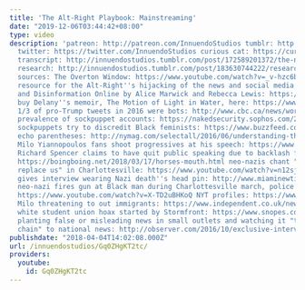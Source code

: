 ```yaml
---
title: 'The Alt-Right Playbook: Mainstreaming'
date: "2019-12-06T03:44:42+08:00"
type: video
description: 'patreon: http://patreon.com/InnuendoStudios tumblr: http://innuendostudios.tumblr.com
  twitter: https://twitter.com/InnuendoStudios curious cat: https://curiouscat.me/InnuendoStudios
  transcript: http://innuendostudios.tumblr.com/post/172589201372/the-newest-installment-of-the-alt-right-playbook
  research: http://innuendostudios.tumblr.com/post/183630744222/research-masterpost
  sources: The Overton Window: https://www.youtube.com/watch?v=_v-hzc6blGI the primary
  resource for the Alt-Right''s hijacking of the news and social media is Media Manipulation
  and Disinformation Online by Alice Marwick and Rebecca Lewis: https://datasociety.net/output/media-manipulation-and-disinfo-online/
  buy Delany''s memoir, The Motion of Light in Water, here: https://www.amazon.com/Motion-Light-Water-Science-Fiction/dp/0816645248
  1/3 of pro-Trump tweets in 2016 were bots: http://www.cbc.ca/news/world/twitter-bots-trump-clinton-1.3814386
  prevalence of sockpuppet accounts: https://nakedsecurity.sophos.com/2017/09/01/twitter-struggles-to-deal-with-the-sock-puppet-and-bot-armies/
  sockpuppets try to discredit Black feminists: https://www.buzzfeed.com/ryanhatesthis/your-slip-is-showing-4chan-trolls-operation-lollipop
  echo parentheses: http://nymag.com/selectall/2016/06/understanding-the-alt-rights-jew-parentheses.html
  Milo Yiannopoulos fans shoot progressives at his speech: https://www.seattletimes.com/seattle-news/crime/couple-charged-with-assault-in-shooting-melee-during-uw-speech-by-milo-yiannopoulos/
  Richard Spencer claims to have quit public speaking due to backlash from progressives:
  https://boingboing.net/2018/03/17/horses-mouth.html neo-nazis chant "Jews will not
  replace us" in Charlottesville: https://www.youtube.com/watch?v=n12sjwk9FBE Alt-Righter
  gives interview wearing Nazi death''s head pin: http://www.miaminewtimes.com/video/neo-nazi-protester-explains-fear-over-extinction-of-white-race-at-richard-spencer-speech-in-gainesville-fla-pWGMma9U
  neo-nazi fires gun at Black man during Charlottesville march, police do nothing:
  https://www.youtube.com/watch?v=X-TD2uBHKoQ NYT profiles: https://www.theroot.com/the-new-york-times-whitesplains-its-awful-neo-nazi-prof-1820763196
  Milo threatening to out immigrants: https://www.independent.co.uk/news/world/americas/uc-berkely-protests-milo-yiannopoulos-publicly-name-undocumented-students-cancelled-talk-illegals-a7561321.html
  white student union hoax started by Stormfront: https://www.snopes.com/news/2015/11/24/white-student-union-facebook-hoax/
  planting false or misleading news in small outlets and watching it "trade up the
  chain" to national news: http://observer.com/2016/10/exclusive-interview-how-this-right-wing-troll-reaches-100m-people-a-month/'
publishdate: "2018-04-04T14:02:08.000Z"
url: /innuendostudios/Gq0ZHgKT2tc/
providers:
  youtube:
    id: Gq0ZHgKT2tc
---
```

